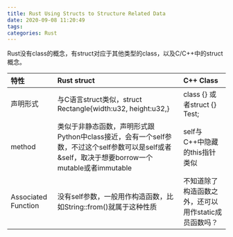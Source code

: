 ```yaml
---
title: Rust Using Structs to Structure Related Data
date: 2020-09-08 11:20:49
tags:
categories: Rust
---
```

Rust没有class的概念，有struct对应于其他类型的class，以及C/C++中的struct概念。

|特性|Rust struct| C++ Class| 
|:----|:----|:----|
|声明形式|与C语言struct类似，struct Rectangle{width:u32, height:u32,}|class {} 或者struct {} Test;| 
|method|类似于非静态函数，声明形式跟Python中class接近，会有一个self参数，不过这个self参数可以是self或者&self，取决于想要borrow一个mutable或者immutable|self与C++中隐藏的this指针类似| 
|Associated Function|没有self参数，一般用作构造函数，比如String::from()就属于这种性质|不知道除了构造函数之外，还可以用作static成员函数吗？|
